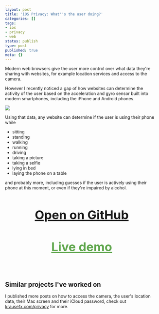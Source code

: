 ```yaml
---
layout: post
title: 'iOS Privacy: What''s the user doing?'
categories: []
tags:
- ios
- privacy
- web
status: publish
type: post
published: true
meta: {}
---
```


Modern web browsers give the user more control over what data they're sharing with websites, for example location services and access to the camera.

However I recently noticed a gap of how websites can determine the activity of the user based on the acceleration and gyro sensor built into modern smartphones, including the iPhone and Android phones.
      
![](/squarespace_images/static_545299aae4b0e9514fe30c95_54529a29e4b025a90f45cc50_59db442dcf81e005db7a1f0b_1507542072340_photo.jpg_)


Using that data, any website can determine if the user is using their phone while

* sitting
* standing
* walking
* running
* driving
* taking a picture
* taking a selfie
* lying in bed
* laying the phone on a table

and probably more, including guesses if the user is actively using their phone at this moment, or even if they're impaired by alcohol.

<h3 style="text-align: center; font-size: 40px;">
  <a href="https://github.com/KrauseFx/whats-the-user-doing" target="_blank" style="text-decoration: underline;">
    Open on GitHub
  </a>
</h3>

<h3 style="text-align: center; font-size: 40px;">
  <a href="https://krausefx.github.io/user.activity" target="_blank" style="color: #60A74E !important; text-decoration: underline;">
    Live demo
  </a>
</h3>

<br />

## Similar projects I've worked on 

I published more posts on how to access the camera, the user's location data, their Mac screen and their iCloud password, check out [krausefx.com/privacy](/privacy) for more.


